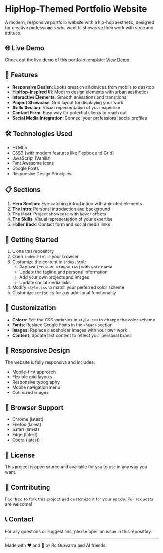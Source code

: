 # HipHop-Themed Portfolio Website

A modern, responsive portfolio website with a hip-hop aesthetic, designed for creative professionals who want to showcase their work with style and attitude.

## 🌐 Live Demo

Check out the live demo of this portfolio template: [View Demo](https://colaguevz.github.io/Sample-Portfolio--HipHop-Theme-/)

## 🎵 Features

- **Responsive Design**: Looks great on all devices from mobile to desktop
- **HipHop-Inspired UI**: Modern design elements with urban aesthetics
- **Interactive Elements**: Smooth animations and transitions
- **Project Showcase**: Grid layout for displaying your work
- **Skills Section**: Visual representation of your expertise
- **Contact Form**: Easy way for potential clients to reach out
- **Social Media Integration**: Connect your professional social profiles

## 🛠️ Technologies Used

- HTML5
- CSS3 (with modern features like Flexbox and Grid)
- JavaScript (Vanilla)
- Font Awesome Icons
- Google Fonts
- Responsive Design Principles

## 📋 Sections

1. **Hero Section**: Eye-catching introduction with animated elements
2. **The Intro**: Personal introduction and background
3. **The Heat**: Project showcase with hover effects
4. **The Skills**: Visual representation of your expertise
5. **Holler Back**: Contact form and social media links

## 🚀 Getting Started

1. Clone this repository
2. Open `index.html` in your browser
3. Customize the content in `index.html`:
   - Replace `[YOUR MC NAME/ALIAS]` with your name
   - Update the tagline and personal information
   - Add your own projects and images
   - Update social media links
4. Modify `style.css` to match your preferred color scheme
5. Customize `script.js` for any additional functionality

## 🎨 Customization

- **Colors**: Edit the CSS variables in `style.css` to change the color scheme
- **Fonts**: Replace Google Fonts in the `<head>` section
- **Images**: Replace placeholder images with your own work
- **Content**: Update text content to reflect your personal brand

## 📱 Responsive Design

The website is fully responsive and includes:
- Mobile-first approach
- Flexible grid layouts
- Responsive typography
- Mobile navigation menu
- Optimized images

## 🔧 Browser Support

- Chrome (latest)
- Firefox (latest)
- Safari (latest)
- Edge (latest)
- Opera (latest)

## 📄 License

This project is open source and available for you to use in any way you want.

## 👥 Contributing

Feel free to fork this project and customize it for your needs. Pull requests are welcome!

## 📞 Contact

For any questions or suggestions, please open an issue in this repository.

---

Made with ❤️ and 🎵 by Rc Guevarra and AI friends.
